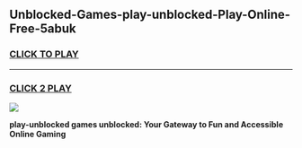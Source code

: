 
## Unblocked-Games-play-unblocked-Play-Online-Free-5abuk
<h3>
<a href="https://premium76.site?title=play-unblocked&ref=26A">CLICK TO PLAY</a></h3>
<hr>

<h3>
<a href="https://premium76.site?title=play-unblocked&ref=26A">CLICK 2 PLAY</a>
  
</h3>

<a href="https://premium76.site?title=play-unblocked&ref=26A"><img src="https://clearcache.store/games.png"></a>


**play-unblocked games unblocked: Your Gateway to Fun and Accessible Online Gaming**
